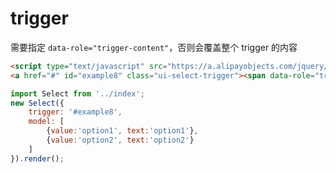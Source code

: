 # trigger

需要指定 `data-role="trigger-content"`，否则会覆盖整个 trigger 的内容

```html
<script type="text/javascript" src="https://a.alipayobjects.com/jquery/jquery/1.7.2/jquery.js"></script>
<a href="#" id="example8" class="ui-select-trigger"><span data-role="trigger-content"></span><span>x</span></a>
```

```javascript
import Select from '../index';
new Select({
    trigger: '#example8',
    model: [
        {value:'option1', text:'option1'},
        {value:'option2', text:'option2'}
    ]
}).render();
```
